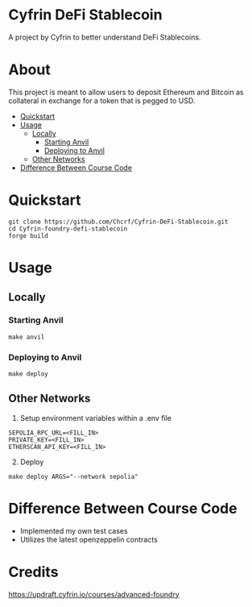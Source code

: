 # Cyfrin DeFi Stablecoin

A project by Cyfrin to better understand DeFi Stablecoins.


# About

This project is meant to allow users to deposit Ethereum and Bitcoin as collateral in exchange for a token that is pegged to USD.
- [Quickstart](#quickstart)
- [Usage](#usage)
    - [Locally](#locally)
        - [Starting Anvil](#starting-anvil)
        - [Deploying to Anvil](#deploying-to-anvil)
    - [Other Networks](#other-networks)
- [Difference Between Course Code](#difference-between-course-code)


# Quickstart
```
git clone https://github.com/Chcrf/Cyfrin-DeFi-Stablecoin.git
cd Cyfrin-foundry-defi-stablecoin
forge build
```

# Usage
## Locally
### Starting Anvil
```
make anvil
```

### Deploying to Anvil
```
make deploy
```

## Other Networks
1. Setup environment variables within a .env file
```
SEPOLIA_RPC_URL=<FILL_IN>
PRIVATE_KEY=<FILL_IN>
ETHERSCAN_API_KEY=<FILL_IN>
```
2. Deploy
```
make deploy ARGS="--network sepolia"
```

# Difference Between Course Code
- Implemented my own test cases
- Utilizes the latest openzeppelin contracts

# Credits
https://updraft.cyfrin.io/courses/advanced-foundry